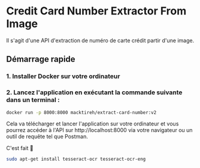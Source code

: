 # Credit Card Number Extractor From Image

Il s'agit d'une API d'extraction de numéro de carte crédit partir d'une image.

## Démarrage rapide

### 1. Installer Docker sur votre ordinateur

### 2. Lancez l'application en exécutant la commande suivante dans un terminal : 

```bash
docker run -p 8000:8000 macktireh/extract-card-number:v2
```

Cela va télécharger et lancer l'application sur votre ordinateur et vous pourrez accéder à l'API sur http://localhost:8000 via votre navigateur ou un outil de requête tel que Postman.

C'est fait 🚀

```bash
sudo apt-get install tesseract-ocr tesseract-ocr-eng
```
